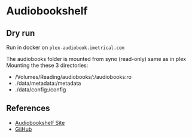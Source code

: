 # Audiobookshelf

## Dry run

Run in docker on `plex-audiobook.imetrical.com`

The audiobooks folder is mounted from syno (read-only) same as in plex
Mounting the these 3 directories:

- /Volumes/Reading/audiobooks/:/audiobooks:ro
- ./data/metadata:/metadata
- ./data/config:/config

## References

- [Audiobookshelf Site](https://www.audiobookshelf.org/)
- [GiiHub](https://github.com/advplyr/audiobookshelf)